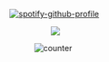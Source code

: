 <div align="center">
  
 [![spotify-github-profile](https://spotify-github-profile.kittinanx.com/api/view?uid=hgkzgh0ufui33p9xwh91jrf7x&cover_image=true&theme=novatorem&show_offline=false&background_color=121212&interchange=false&bar_color=80b5eb&bar_color_cover=false)](https://github.com/kittinan/spotify-github-profile)‎‎ ‎ 

![](https://media.discordapp.net/attachments/1328858060956893256/1386435038857527376/bcd2a431b5c241d50f22cf44dcdf1ecf-removebg-preview.png?ex=6859b1bf&is=6858603f&hm=2ef7dbb736fe9316a311b1e228db6bd3e746cc7a2449c471b0bab3bf81b7b71e&=&format=webp&quality=lossless&width=1232&height=810)

‎![counter](https://komarev.com/ghpvc/?username=untildawns&label=ੈ✩‧₊˚&color=80b5eb&style=plastic") 
‎ 
 ‎



